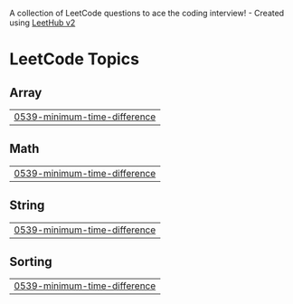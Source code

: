 A collection of LeetCode questions to ace the coding interview! - Created using [LeetHub v2](https://github.com/arunbhardwaj/LeetHub-2.0)
<!---LeetCode Topics Start-->
# LeetCode Topics
## Array
|  |
| ------- |
| [0539-minimum-time-difference](https://github.com/amansharma95288/Leetcode/tree/master/0539-minimum-time-difference) |
## Math
|  |
| ------- |
| [0539-minimum-time-difference](https://github.com/amansharma95288/Leetcode/tree/master/0539-minimum-time-difference) |
## String
|  |
| ------- |
| [0539-minimum-time-difference](https://github.com/amansharma95288/Leetcode/tree/master/0539-minimum-time-difference) |
## Sorting
|  |
| ------- |
| [0539-minimum-time-difference](https://github.com/amansharma95288/Leetcode/tree/master/0539-minimum-time-difference) |
<!---LeetCode Topics End-->